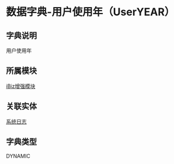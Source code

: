 # 数据字典-用户使用年（UserYEAR）
## 字典说明
用户使用年

## 所属模块
[iBiz增强模块](../module/ibiz)

## 关联实体
[系统日志](../module/zentao/Action)

## 字典类型
DYNAMIC



